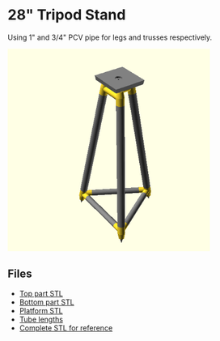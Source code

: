 # 28" Tripod Stand

Using 1" and 3/4" PCV pipe for legs and trusses respectively.

<img src="./tripod.png" width="400">

## Files

- [Top part STL](./tripod-hi.stl)
- [Bottom part STL](./tripod-hi.stl)
- [Platform STL](./tripod-platform.stl)
- [Tube lengths](./tube_sizes.txt)
- [Complete STL for reference](./tripod.stl)
